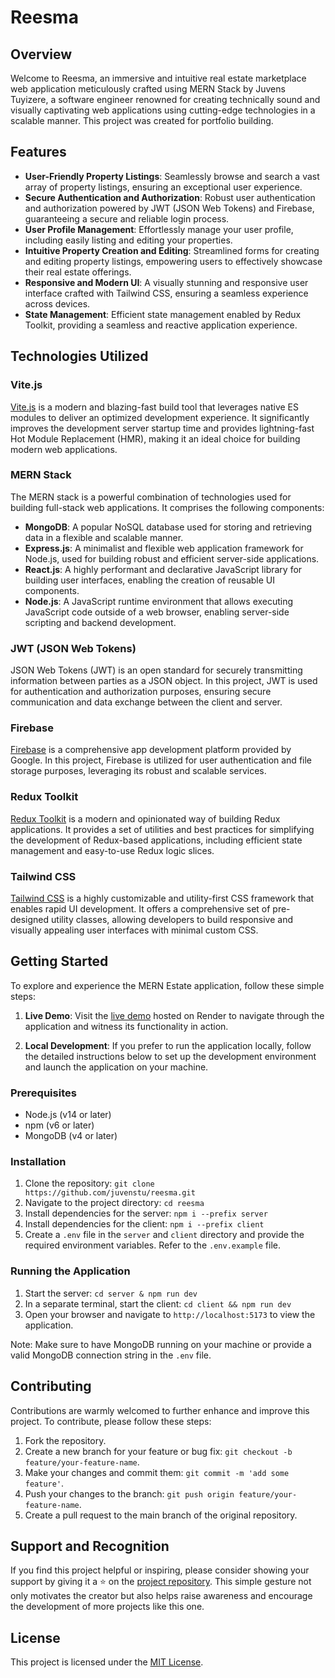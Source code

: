 # Reesma

## Overview

Welcome to Reesma, an immersive and intuitive real estate marketplace web application meticulously crafted using MERN Stack by Juvens Tuyizere, a software engineer renowned for creating technically sound and visually captivating web applications using cutting-edge technologies in a scalable manner. This project was created for portfolio building.

## Features

- **User-Friendly Property Listings**: Seamlessly browse and search a vast array of property listings, ensuring an exceptional user experience.
- **Secure Authentication and Authorization**: Robust user authentication and authorization powered by JWT (JSON Web Tokens) and Firebase, guaranteeing a secure and reliable login process.
- **User Profile Management**: Effortlessly manage your user profile, including easily listing and editing your properties.
- **Intuitive Property Creation and Editing**: Streamlined forms for creating and editing property listings, empowering users to effectively showcase their real estate offerings.
- **Responsive and Modern UI**: A visually stunning and responsive user interface crafted with Tailwind CSS, ensuring a seamless experience across devices.
- **State Management**: Efficient state management enabled by Redux Toolkit, providing a seamless and reactive application experience.

## Technologies Utilized

### Vite.js

[Vite.js](https://vitejs.dev/) is a modern and blazing-fast build tool that leverages native ES modules to deliver an optimized development experience. It significantly improves the development server startup time and provides lightning-fast Hot Module Replacement (HMR), making it an ideal choice for building modern web applications.

### MERN Stack

The MERN stack is a powerful combination of technologies used for building full-stack web applications. It comprises the following components:

- **MongoDB**: A popular NoSQL database used for storing and retrieving data in a flexible and scalable manner.
- **Express.js**: A minimalist and flexible web application framework for Node.js, used for building robust and efficient server-side applications.
- **React.js**: A highly performant and declarative JavaScript library for building user interfaces, enabling the creation of reusable UI components.
- **Node.js**: A JavaScript runtime environment that allows executing JavaScript code outside of a web browser, enabling server-side scripting and backend development.

### JWT (JSON Web Tokens)

JSON Web Tokens (JWT) is an open standard for securely transmitting information between parties as a JSON object. In this project, JWT is used for authentication and authorization purposes, ensuring secure communication and data exchange between the client and server.

### Firebase

[Firebase](https://firebase.google.com/) is a comprehensive app development platform provided by Google. In this project, Firebase is utilized for user authentication and file storage purposes, leveraging its robust and scalable services.

### Redux Toolkit

[Redux Toolkit](https://redux-toolkit.js.org/) is a modern and opinionated way of building Redux applications. It provides a set of utilities and best practices for simplifying the development of Redux-based applications, including efficient state management and easy-to-use Redux logic slices.

### Tailwind CSS

[Tailwind CSS](https://tailwindcss.com/) is a highly customizable and utility-first CSS framework that enables rapid UI development. It offers a comprehensive set of pre-designed utility classes, allowing developers to build responsive and visually appealing user interfaces with minimal custom CSS.

## Getting Started

To explore and experience the MERN Estate application, follow these simple steps:

1. **Live Demo**: Visit the [live demo](https://reesma.onrender.com) hosted on Render to navigate through the application and witness its functionality in action.

2. **Local Development**: If you prefer to run the application locally, follow the detailed instructions below to set up the development environment and launch the application on your machine.

### Prerequisites

- Node.js (v14 or later)
- npm (v6 or later)
- MongoDB (v4 or later)

### Installation

1. Clone the repository: `git clone https://github.com/juvenstu/reesma.git`
2. Navigate to the project directory: `cd reesma`
3. Install dependencies for the server: `npm i --prefix server`
4. Install dependencies for the client: `npm i --prefix client`
5. Create a `.env` file in the `server` and `client` directory and provide the required environment variables. Refer to the `.env.example` file.

### Running the Application

1. Start the server: `cd server & npm run dev`
2. In a separate terminal, start the client: `cd client && npm run dev`
3. Open your browser and navigate to `http://localhost:5173` to view the application.

Note: Make sure to have MongoDB running on your machine or provide a valid MongoDB connection string in the `.env` file.

## Contributing

Contributions are warmly welcomed to further enhance and improve this project. To contribute, please follow these steps:

1. Fork the repository.
2. Create a new branch for your feature or bug fix: `git checkout -b feature/your-feature-name`.
3. Make your changes and commit them: `git commit -m 'add some feature'`.
4. Push your changes to the branch: `git push origin feature/your-feature-name`.
5. Create a pull request to the main branch of the original repository.

## Support and Recognition

If you find this project helpful or inspiring, please consider showing your support by giving it a ⭐️ on the [project repository](https://github.com/juvenstu/reesma). This simple gesture not only motivates the creator but also helps raise awareness and encourage the development of more projects like this one.

## License

This project is licensed under the [MIT License](LICENSE).
